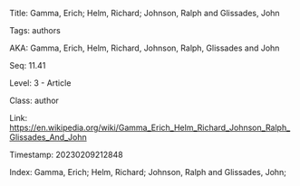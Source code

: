 Title:  Gamma, Erich; Helm, Richard; Johnson, Ralph and Glissades, John

Tags:   authors

AKA:    Gamma, Erich, Helm, Richard, Johnson, Ralph, Glissades and John

Seq:    11.41

Level:  3 - Article

Class:  author

Link:   https://en.wikipedia.org/wiki/Gamma_Erich_Helm_Richard_Johnson_Ralph_Glissades_And_John

Timestamp: 20230209212848

Index:  Gamma, Erich; Helm, Richard; Johnson, Ralph and Glissades, John; 
